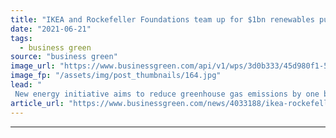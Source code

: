 ```yaml
---
title: "IKEA and Rockefeller Foundations team up for $1bn renewables push"
date: "2021-06-21"
tags: 
  - business green
source: "business green"
image_url: "https://www.businessgreen.com/api/v1/wps/3d0b333/45d980f1-5aeb-41f7-a60c-d0029562f490/3/solar-cows-185x114.jpg"
image_fp: "/assets/img/post_thumbnails/164.jpg"
lead: "
 New energy initiative aims to reduce greenhouse gas emissions by one billion tons and facilitate access to renewable energy in developing countries ..."
article_url: "https://www.businessgreen.com/news/4033188/ikea-rockefeller-foundations-team-usd1bn-renewables-push"
---
```


---
